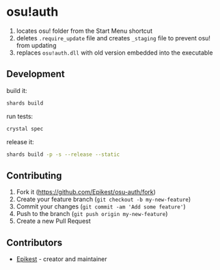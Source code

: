 # osu!auth

1. locates osu! folder from the Start Menu shortcut
2. deletes `.require_update` file and creates `_staging` file to prevent osu! from updating
3. replaces `osu!auth.dll` with old version embedded into the executable

## Development

build it:

```sh
shards build
```

run tests:

```sh
crystal spec
```

release it:

```sh
shards build -p -s --release --static
```

## Contributing

1. Fork it (<https://github.com/Epikest/osu-auth/fork>)
2. Create your feature branch (`git checkout -b my-new-feature`)
3. Commit your changes (`git commit -am 'Add some feature'`)
4. Push to the branch (`git push origin my-new-feature`)
5. Create a new Pull Request

## Contributors

- [Epikest](https://github.com/Epikest) - creator and maintainer
